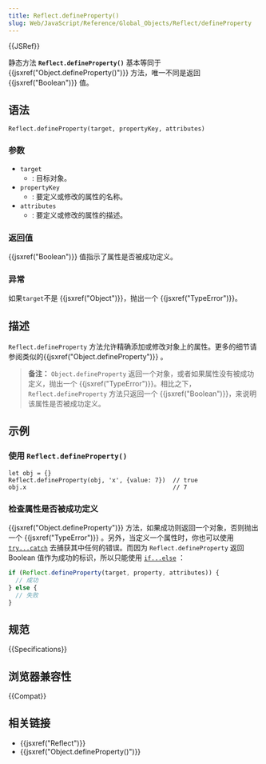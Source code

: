 ```yaml
---
title: Reflect.defineProperty()
slug: Web/JavaScript/Reference/Global_Objects/Reflect/defineProperty
---
```


{{JSRef}}

静态方法 **`Reflect.defineProperty()`** 基本等同于 {{jsxref("Object.defineProperty()")}} 方法，唯一不同是返回 {{jsxref("Boolean")}} 值。

## 语法

```plain
Reflect.defineProperty(target, propertyKey, attributes)
```

### 参数

- `target`
  - : 目标对象。
- `propertyKey`
  - : 要定义或修改的属性的名称。
- `attributes`
  - : 要定义或修改的属性的描述。

### 返回值

{{jsxref("Boolean")}} 值指示了属性是否被成功定义。

### 异常

如果`target`不是 {{jsxref("Object")}}，抛出一个 {{jsxref("TypeError")}}。

## 描述

`Reflect.defineProperty` 方法允许精确添加或修改对象上的属性。更多的细节请参阅类似的{{jsxref("Object.defineProperty")}} 。

> **备注：** `Object.defineProperty` 返回一个对象，或者如果属性没有被成功定义，抛出一个 {{jsxref("TypeError")}}。相比之下，`Reflect.defineProperty` 方法只返回一个 {{jsxref("Boolean")}}，来说明该属性是否被成功定义。

## 示例

### 使用 `Reflect.defineProperty()`

```plain
let obj = {}
Reflect.defineProperty(obj, 'x', {value: 7})  // true
obj.x                                         // 7
```

### 检查属性是否被成功定义

{{jsxref("Object.defineProperty")}} 方法，如果成功则返回一个对象，否则抛出一个 {{jsxref("TypeError")}} 。另外，当定义一个属性时，你也可以使用 [`try...catch`](/zh-CN/docs/Web/JavaScript/Reference/Statements/try...catch) 去捕获其中任何的错误。而因为 `Reflect.defineProperty` 返回 Boolean 值作为成功的标识，所以只能使用 [`if...else`](/zh-CN/docs/Web/JavaScript/Reference/Statements/if...else) ：

```js
if (Reflect.defineProperty(target, property, attributes)) {
  // 成功
} else {
  // 失败
}
```

## 规范

{{Specifications}}

## 浏览器兼容性

{{Compat}}

## 相关链接

- {{jsxref("Reflect")}}
- {{jsxref("Object.defineProperty()")}}
